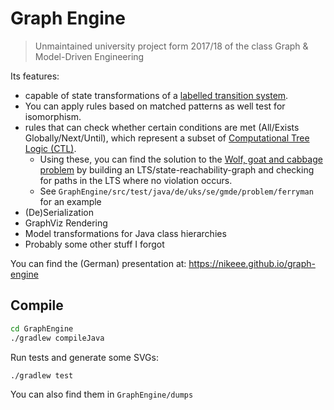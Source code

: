 # Graph Engine
> Unmaintained university project form 2017/18 of the class Graph & Model-Driven Engineering


Its features:
- capable of state transformations of a [labelled transition system](https://en.wikipedia.org/wiki/Transition_system).
- You can apply rules based on matched patterns as well test for isomorphism.
- rules that can check whether certain conditions are met (All/Exists Globally/Next/Until), which represent a subset of [Computational Tree Logic (CTL)](https://en.wikipedia.org/wiki/Computational_tree_logic).
    - Using these, you can find the solution to the [Wolf, goat and cabbage problem](https://en.wikipedia.org/wiki/Wolf,_goat_and_cabbage_problem) by building an LTS/state-reachability-graph and checking for paths in the LTS where no violation occurs.
    - See `GraphEngine/src/test/java/de/uks/se/gmde/problem/ferryman` for an example
- (De)Serialization
- GraphViz Rendering
- Model transformations for Java class hierarchies
- Probably some other stuff I forgot

You can find the (German) presentation at: https://nikeee.github.io/graph-engine

## Compile
```bash
cd GraphEngine
./gradlew compileJava
```

Run tests and generate some SVGs:
```bash
./gradlew test
```

You can also find them in `GraphEngine/dumps`

